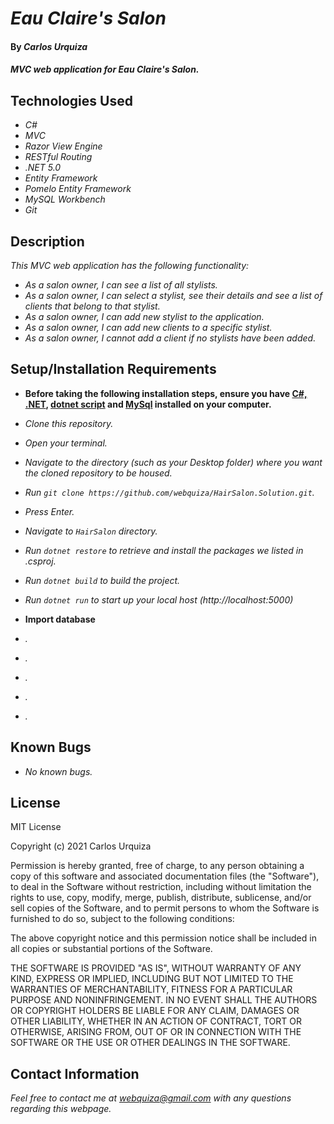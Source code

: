 # _Eau Claire's Salon_

#### By _**Carlos Urquiza**_

#### _MVC web application for Eau Claire's Salon._

## Technologies Used

* _C#_
* _MVC_
* _Razor View Engine_
* _RESTful Routing_
* _.NET 5.0_
* _Entity Framework_
* _Pomelo Entity Framework_
* _MySQL Workbench_
* _Git_

## Description

_This MVC web application has the following functionality:_

* _As a salon owner, I can see a list of all stylists._
* _As a salon owner, I can select a stylist, see their details and see a list of clients that belong to that stylist._
* _As a salon owner, I can add new stylist to the application._
* _As a salon owner, I can add new clients to a specific stylist._
* _As a salon owner, I cannot add a client if no stylists have been added._

## Setup/Installation Requirements

* **Before taking the following installation steps, ensure you have [C#, .NET](https://www.learnhowtoprogram.com/c-and-net-part-time-c-and-react-track/getting-started-with-c/installing-c-and-net), [dotnet script](https://www.learnhowtoprogram.com/c-and-net-part-time-c-and-react-track/getting-started-with-c/installing-dotnet-script) and [MySql](https://www.learnhowtoprogram.com/c-and-net-part-time-c-and-react-track/getting-started-with-c/installing-and-configuring-mysql)    installed on your computer.** 

* _Clone this repository._
* _Open your terminal._
* _Navigate to the directory (such as your Desktop folder) where you want the cloned repository to be housed._
* _Run `git clone https://github.com/webquiza/HairSalon.Solution.git`._
* _Press Enter._
* _Navigate to `HairSalon` directory._
* _Run `dotnet restore` to retrieve and install the packages we listed in .csproj._
* _Run `dotnet build` to build the project._
* _Run `dotnet run` to start up your local host (http://localhost:5000)_

* **Import database**

* _._
* _._
* _._
* _._
* _._

## Known Bugs

* _No known bugs._

## License

MIT License

Copyright (c) 2021 Carlos Urquiza

Permission is hereby granted, free of charge, to any person obtaining a copy
of this software and associated documentation files (the "Software"), to deal
in the Software without restriction, including without limitation the rights
to use, copy, modify, merge, publish, distribute, sublicense, and/or sell
copies of the Software, and to permit persons to whom the Software is
furnished to do so, subject to the following conditions:

The above copyright notice and this permission notice shall be included in all
copies or substantial portions of the Software.

THE SOFTWARE IS PROVIDED "AS IS", WITHOUT WARRANTY OF ANY KIND, EXPRESS OR
IMPLIED, INCLUDING BUT NOT LIMITED TO THE WARRANTIES OF MERCHANTABILITY,
FITNESS FOR A PARTICULAR PURPOSE AND NONINFRINGEMENT. IN NO EVENT SHALL THE
AUTHORS OR COPYRIGHT HOLDERS BE LIABLE FOR ANY CLAIM, DAMAGES OR OTHER
LIABILITY, WHETHER IN AN ACTION OF CONTRACT, TORT OR OTHERWISE, ARISING FROM,
OUT OF OR IN CONNECTION WITH THE SOFTWARE OR THE USE OR OTHER DEALINGS IN THE
SOFTWARE.

## Contact Information

_Feel free to contact me at webquiza@gmail.com with any questions regarding this webpage._